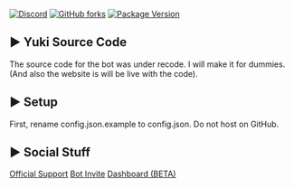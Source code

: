 [![Discord](https://discordapp.com/api/guilds/503423569192157184/widget.png?style=shield)](https://discord.gg/ck8kajr)
[![GitHub forks](https://img.shields.io/github/forks/SplitXPlayZ/Yuki-Public)](https://github.com/SplitXPlayZ/Yuki-Public/network)
[![Package Version](https://img.shields.io/github/package-json/v/SplitXPlayZ/Yuki-Public)](https://www.npmjs.com)

## ▶ Yuki Source Code

The source code for the bot was under recode. I will make it for dummies.
(And also the website is will be live with the code).


## ▶ Setup
First, rename config.json.example to config.json. Do not host on GitHub.


## ▶ Social Stuff
[Official Support](https://discord.gg/ck8kajr)
[Bot Invite](https://discordapp.com/oauth2/authorize?client_id=489219428358160385&permissions=1543859415&scope=bot)
[Dashboard (BETA)](https://yuki-canary.glitch.me)
